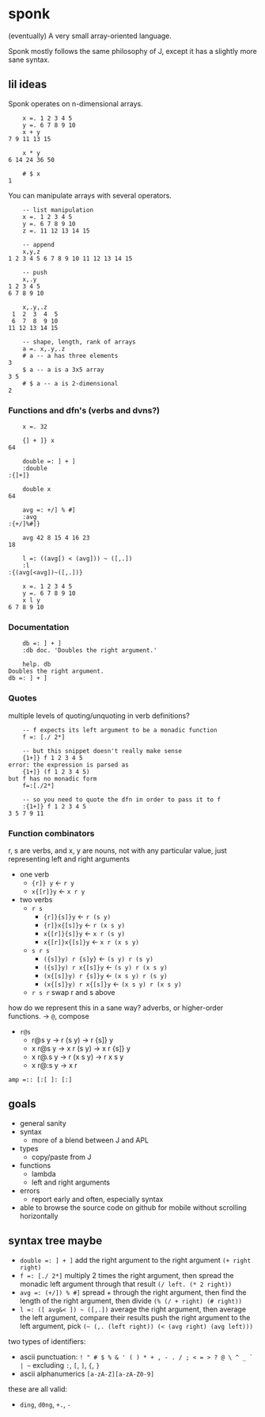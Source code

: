 
# sponk

(eventually) A very small array-oriented language.

Sponk mostly follows the same philosophy of J, except it has a slightly more sane syntax.

## lil ideas

Sponk operates on n-dimensional arrays.

```
    x =. 1 2 3 4 5
    y =. 6 7 8 9 10
    x + y
7 9 11 13 15

    x * y
6 14 24 36 50

    # $ x
1
```

You can manipulate arrays with several operators.

```
    -- list manipulation
    x =. 1 2 3 4 5
    y =. 6 7 8 9 10
    z =. 11 12 13 14 15

    -- append
    x,y,z
1 2 3 4 5 6 7 8 9 10 11 12 13 14 15

    -- push
    x,.y
1 2 3 4 5
6 7 8 9 10

    x,.y,.z
 1  2  3  4  5
 6  7  8  9 10
11 12 13 14 15

    -- shape, length, rank of arrays
    a =. x,.y,.z
    # a -- a has three elements
3
    $ a -- a is a 3x5 array
3 5
    # $ a -- a is 2-dimensional
2
```

### Functions and dfn's (verbs and dvns?)

```
    x =. 32

    {] + ]} x
64

    double =: ] + ]
    :double
:{]+]}

    double x
64

    avg =: +/] % #]
    :avg
:{+/]%#]}

    avg 42 8 15 4 16 23
18

    l =: ((avg[) < (avg])) ~ ([,.])
    :l
:{(avg[<avg])~([,.])}

    x =. 1 2 3 4 5
    y =. 6 7 8 9 10
    x l y
6 7 8 9 10
```

### Documentation

```
    db =: ] + ]
    :db doc. 'Doubles the right argument.'

    help. db
Doubles the right argument.
db =: ] + ]
```

### Quotes

multiple levels of quoting/unquoting in verb definitions?

```
    -- f expects its left argument to be a monadic function
    f =: [./ 2*]

    -- but this snippet doesn't really make sense
    {1+]} f 1 2 3 4 5
error: the expression is parsed as
    {1+]} (f 1 2 3 4 5)
but f has no monadic form
    f=:[./2*]

    -- so you need to quote the dfn in order to pass it to f
    :{1+]} f 1 2 3 4 5
3 5 7 9 11
```

### Function combinators

r, s are verbs, and x, y are nouns, not with any particular value, just
representing left and right arguments

* one verb
  * `{r]} y` ← `r y`
  * `x{[r]}y` ← `x r y`
* two verbs
  * `r s`
    * `{r]}{s]}y` ← `r (s y)`
    * `{r]}x{[s]}y` ← `r (x s y)`
    * `x{[r]}{s]}y` ← `x r (s y)`
    * `x{[r]}x{[s]}y` ← `x r (x s y)`
  * `s r s`
    * `({s]}y) r {s]y}` ← `(s y) r (s y)`
    * `({s]}y) r x{[s]}y` ← `(s y) r (x s y)`
    * `(x{[s]}y) r {s]}y` ← `(x s y) r (s y)`
    * `(x{[s]}y) r x{[s]}y` ← `(x s y) r (x s y)`
  * `r s r` swap r and s above

how do we represent this in a sane way? adverbs, or higher-order functions.
→
`@`, compose
* `r@s`
  * r@s y → r (s y) → r {s]} y
  * x r@s y → x r (s y) → x r {s]} y
  * x r@.s y → r (x s y) → r x s y
  * x r@:s y → x r
```
amp =:: [:[ ]: [:]
```

## goals

* general sanity
* syntax
  * more of a blend between J and APL
* types
  * copy/paste from J
* functions
  * lambda
  * left and right arguments
* errors
  * report early and often, especially syntax
* able to browse the source code on github for mobile without scrolling horizontally

## syntax tree maybe

* `double =: ] + ]`
  add the right argument to the right argument
  `(+ right right)`
* `f =: [./ 2*]`
  multiply 2 times the right argument, then spread the monadic left argument through that result
  `(/ left. (* 2 right))`
* `avg =: (+/]) % #]`
  spread + through the right argument, then find the length of the right argument, then divide
  `(% (/ + right) (# right))`
* `l =: ([ avg&< ]) ~ ([,.])`
  average the right argument, then average the left argument, compare their results
  push the right argument to the left argument, pick
  `(~ (,. (left right)) (< (avg right) (avg left)))`

two types of identifiers:
* ascii punctuation: ``! " # $ % & ' ( ) * + , - . / ; < = > ? @ \ ^ _ ` | ~``
  excluding `:`, `[`, `]`, `{`, `}`
* ascii alphanumerics `[a-zA-Z][a-zA-Z0-9]`

these are all valid:
* `ding`, `d0ng`, `+.`, `-`
